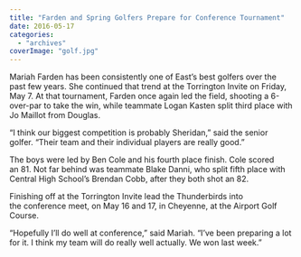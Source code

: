 ```yaml
---
title: "Farden and Spring Golfers Prepare for Conference Tournament"
date: 2016-05-17
categories: 
  - "archives"
coverImage: "golf.jpg"
---
```


Mariah Farden has been consistently one of East’s best golfers over the past few years. She continued that trend at the Torrington Invite on Friday, May 7. At that tournament, Farden once again led the field, shooting a 6-over-par to take the win, while teammate Logan Kasten split third place with Jo Maillot from Douglas.

“I think our biggest competition is probably Sheridan,” said the senior golfer. “Their team and their individual players are really good.”

The boys were led by Ben Cole and his fourth place finish. Cole scored an 81. Not far behind was teammate Blake Danni, who split fifth place with Central High School’s Brendan Cobb, after they both shot an 82.

Finishing off at the Torrington Invite lead the Thunderbirds into the conference meet, on May 16 and 17, in Cheyenne, at the Airport Golf Course.

“Hopefully I’ll do well at conference,” said Mariah. “I’ve been preparing a lot for it. I think my team will do really well actually. We won last week.”
